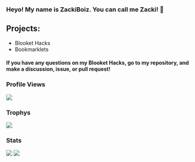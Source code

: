 ### Heyo! My name is ZackiBoiz. You can call me Zacki! 👋

## Projects:
- Blooket Hacks
- Bookmarklets
#### If you have any questions on my Blooket Hacks, go to my repository, and make a discussion, issue, or pull request!

### Profile Views
![](https://komarev.com/ghpvc/?username=ZackiBoiz)

### Trophys
![](https://github-profile-trophy.vercel.app/?username=ZackiBoiz&theme=onedark)

### Stats
![](https://github-readme-streak-stats.herokuapp.com?user=ZackiBoiz&theme=dark&hide_border=true)
![](https://github-readme-stats.vercel.app/api/top-langs?username=ZackiBoiz&show_icons=true&locale=en&layout=compact)
